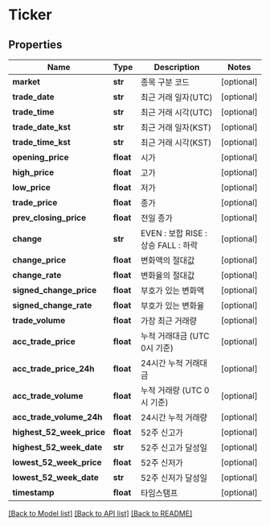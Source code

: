 # Ticker

## Properties
Name | Type | Description | Notes
------------ | ------------- | ------------- | -------------
**market** | **str** | 종목 구분 코드 | [optional] 
**trade_date** | **str** | 최근 거래 일자(UTC) | [optional] 
**trade_time** | **str** | 최근 거래 시각(UTC) | [optional] 
**trade_date_kst** | **str** | 최근 거래 일자(KST) | [optional] 
**trade_time_kst** | **str** | 최근 거래 시각(KST) | [optional] 
**opening_price** | **float** | 시가 | [optional] 
**high_price** | **float** | 고가 | [optional] 
**low_price** | **float** | 저가 | [optional] 
**trade_price** | **float** | 종가 | [optional] 
**prev_closing_price** | **float** | 전일 종가 | [optional] 
**change** | **str** | EVEN : 보합 RISE : 상승 FALL : 하락  | [optional] 
**change_price** | **float** | 변화액의 절대값 | [optional] 
**change_rate** | **float** | 변화율의 절대값 | [optional] 
**signed_change_price** | **float** | 부호가 있는 변화액 | [optional] 
**signed_change_rate** | **float** | 부호가 있는 변화율 | [optional] 
**trade_volume** | **float** | 가장 최근 거래량 | [optional] 
**acc_trade_price** | **float** | 누적 거래대금 (UTC 0시 기준) | [optional] 
**acc_trade_price_24h** | **float** | 24시간 누적 거래대금 | [optional] 
**acc_trade_volume** | **float** | 누적 거래량 (UTC 0시 기준) | [optional] 
**acc_trade_volume_24h** | **float** | 24시간 누적 거래량 | [optional] 
**highest_52_week_price** | **float** | 52주 신고가 | [optional] 
**highest_52_week_date** | **str** | 52주 신고가 달성일 | [optional] 
**lowest_52_week_price** | **float** | 52주 신저가 | [optional] 
**lowest_52_week_date** | **str** | 52주 신저가 달성일 | [optional] 
**timestamp** | **float** | 타임스탬프 | [optional] 

[[Back to Model list]](../README.md#documentation-for-models) [[Back to API list]](../README.md#documentation-for-api-endpoints) [[Back to README]](../README.md)


